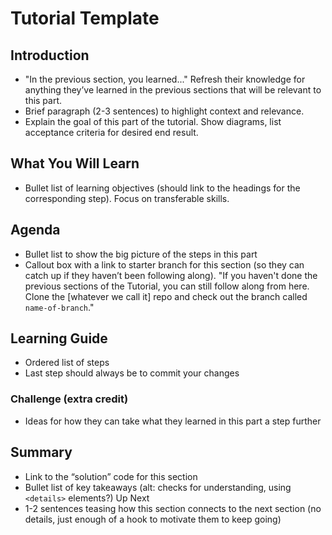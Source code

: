 # Tutorial Template

## Introduction

* "In the previous section, you learned..." Refresh their knowledge for anything they’ve learned in the previous sections that will be relevant to this part.
* Brief paragraph (2-3 sentences) to highlight context and relevance.
* Explain the goal of this part of the tutorial. Show diagrams, list acceptance criteria for desired end result.

## What You Will Learn

* Bullet list of learning objectives (should link to the headings for the corresponding step). Focus on transferable skills.

## Agenda

* Bullet list to show the big picture of the steps in this part
* Callout box with a link to starter branch for this section (so they can catch up if they haven’t been following along). "If you haven't done the previous sections of the Tutorial, you can still follow along from here. Clone the [whatever we call it] repo and check out the branch called `name-of-branch`."

## Learning Guide

* Ordered list of steps
* Last step should always be to commit your changes

### Challenge (extra credit)

* Ideas for how they can take what they learned in this part a step further

## Summary

* Link to the “solution” code for this section
* Bullet list of key takeaways (alt: checks for understanding, using `<details>` elements?)
Up Next
* 1-2 sentences teasing how this section connects to the next section (no details, just enough of a hook to motivate them to keep going)
